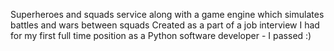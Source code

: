 Superheroes and squads service along with a game engine which simulates battles and wars between squads
Created as a part of a job interview I had for my first full time position as a Python software developer - I passed :)
